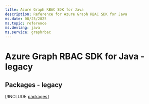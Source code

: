 ```yaml
---
title: Azure Graph RBAC SDK for Java
description: Reference for Azure Graph RBAC SDK for Java
ms.date: 08/25/2025
ms.topic: reference
ms.devlang: java
ms.service: graphrbac
---
```

# Azure Graph RBAC SDK for Java - legacy
## Packages - legacy
[!INCLUDE [packages](graph-rbac-index.md)]